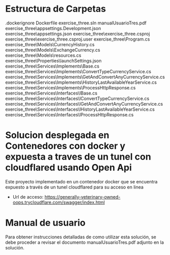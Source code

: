 # Estructura de Carpetas 
 
.dockerignore 
Dockerfile 
exercise_three.sln 
manualUsuarioTres.pdf 
exercise_three\appsettings.Development.json 
exercise_three\appsettings.json 
exercise_three\exercise_three.csproj 
exercise_three\exercise_three.csproj.user 
exercise_three\Program.cs 
exercise_three\Models\CurrencyHistory.cs 
exercise_three\Models\ExchangeCurrency.cs 
exercise_three\Models\resources.cs 
exercise_three\Properties\launchSettings.json 
exercise_three\Services\Implements\Base.cs 
exercise_three\Services\Implements\ConvertTypeCurrencyService.cs 
exercise_three\Services\Implements\GetAndConvertAnyCurrencyService.cs 
exercise_three\Services\Implements\HistoryLastAvailableYearService.cs 
exercise_three\Services\Implements\ProcessHttpResponse.cs 
exercise_three\Services\Interfaces\IBase.cs 
exercise_three\Services\Interfaces\IConvertTypeCurrencyService.cs 
exercise_three\Services\Interfaces\IGetAndConvertAnyCurrencyService.cs 
exercise_three\Services\Interfaces\IHistoryLastAvailableYearService.cs 
exercise_three\Services\Interfaces\IProcessHttpResponse.cs 

# Solucion desplegada en Contenedores con docker y expuesta a traves de un tunel con cloudflared usando Open Api

Este proyecto implementado en un contenedor docker que se encuentra expuesto a través de un tunel cloudflared para su acceso en linea

* Url de acceso: https://generally-veterinary-owned-oops.trycloudflare.com/swagger/index.html

# Manual de usuario

Para obtener instrucciones detalladas de como utilizar esta solución, se debe proceder a revisar el documento manualUsuarioTres.pdf adjunto en la solución.
